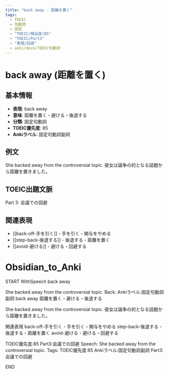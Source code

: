```yaml
---
title: "back away - 距離を置く"
tags:
  - TOEIC
  - 句動詞
  - 固定
  - "TOEIC/頻出度/85"
  - "TOEIC/Part3"
  - "表現/回避"
  - anki/deck/TOEIC句動詞
---
```


# back away (距離を置く)

## 基本情報
- **表現**: back away
- **意味**: 距離を置く・避ける・後退する
- **分類**: 固定句動詞
- **TOEIC優先度**: 85
- **Ankiラベル**: 固定句動詞副詞

## 例文
She backed away from the controversial topic.
彼女は論争の的となる話題から距離を置きました。

## TOEIC出題文脈
Part 3: 会議での回避

## 関連表現
- [[back-off-手を引く]] - 手を引く・関与をやめる
- [[step-back-後退する]] - 後退する・距離を置く
- [[avoid-避ける]] - 避ける・回避する

# Obsidian_to_Anki
START
WithSpeech
back away

She backed away from the controversial topic.
Back: 
Ankiラベル:固定句動詞副詞
back away
距離を置く・避ける・後退する

She backed away from the controversial topic.
彼女は論争の的となる話題から距離を置きました。

関連表現
back-off-手を引く - 手を引く・関与をやめる
step-back-後退する - 後退する・距離を置く
avoid-避ける - 避ける・回避する

TOEIC優先度:85
Part3:会議での回避
Speech: She backed away from the controversial topic.
Tags: TOEIC優先度:85 Ankiラベル:固定句動詞副詞 Part3:会議での回避
<!--ID: 1750466418255-->
END
